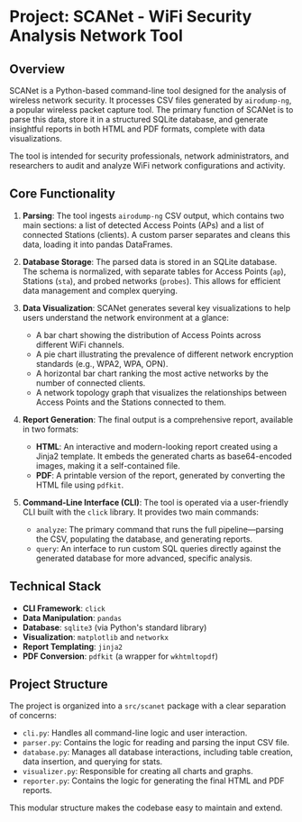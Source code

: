 # Project: SCANet - WiFi Security Analysis Network Tool

## Overview

SCANet is a Python-based command-line tool designed for the analysis of wireless network security. It processes CSV files generated by `airodump-ng`, a popular wireless packet capture tool. The primary function of SCANet is to parse this data, store it in a structured SQLite database, and generate insightful reports in both HTML and PDF formats, complete with data visualizations.

The tool is intended for security professionals, network administrators, and researchers to audit and analyze WiFi network configurations and activity.

## Core Functionality

1.  **Parsing**: The tool ingests `airodump-ng` CSV output, which contains two main sections: a list of detected Access Points (APs) and a list of connected Stations (clients). A custom parser separates and cleans this data, loading it into pandas DataFrames.

2.  **Database Storage**: The parsed data is stored in an SQLite database. The schema is normalized, with separate tables for Access Points (`ap`), Stations (`sta`), and probed networks (`probes`). This allows for efficient data management and complex querying.

3.  **Data Visualization**: SCANet generates several key visualizations to help users understand the network environment at a glance:
    *   A bar chart showing the distribution of Access Points across different WiFi channels.
    *   A pie chart illustrating the prevalence of different network encryption standards (e.g., WPA2, WPA, OPN).
    *   A horizontal bar chart ranking the most active networks by the number of connected clients.
    *   A network topology graph that visualizes the relationships between Access Points and the Stations connected to them.

4.  **Report Generation**: The final output is a comprehensive report, available in two formats:
    *   **HTML**: An interactive and modern-looking report created using a Jinja2 template. It embeds the generated charts as base64-encoded images, making it a self-contained file.
    *   **PDF**: A printable version of the report, generated by converting the HTML file using `pdfkit`.

5.  **Command-Line Interface (CLI)**: The tool is operated via a user-friendly CLI built with the `click` library. It provides two main commands:
    *   `analyze`: The primary command that runs the full pipeline—parsing the CSV, populating the database, and generating reports.
    *   `query`: An interface to run custom SQL queries directly against the generated database for more advanced, specific analysis.

## Technical Stack

*   **CLI Framework**: `click`
*   **Data Manipulation**: `pandas`
*   **Database**: `sqlite3` (via Python's standard library)
*   **Visualization**: `matplotlib` and `networkx`
*   **Report Templating**: `jinja2`
*   **PDF Conversion**: `pdfkit` (a wrapper for `wkhtmltopdf`)

## Project Structure

The project is organized into a `src/scanet` package with a clear separation of concerns:

*   `cli.py`: Handles all command-line logic and user interaction.
*   `parser.py`: Contains the logic for reading and parsing the input CSV file.
*   `database.py`: Manages all database interactions, including table creation, data insertion, and querying for stats.
*   `visualizer.py`: Responsible for creating all charts and graphs.
*   `reporter.py`: Contains the logic for generating the final HTML and PDF reports.

This modular structure makes the codebase easy to maintain and extend.
